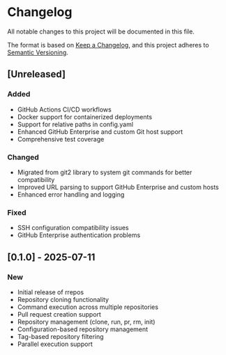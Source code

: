 # Changelog

All notable changes to this project will be documented in this file.

The format is based on [Keep a Changelog](https://keepachangelog.com/en/1.0.0/),
and this project adheres to [Semantic Versioning](https://semver.org/spec/v2.0.0.html).

## [Unreleased]

### Added

- GitHub Actions CI/CD workflows
- Docker support for containerized deployments
- Support for relative paths in config.yaml
- Enhanced GitHub Enterprise and custom Git host support
- Comprehensive test coverage

### Changed

- Migrated from git2 library to system git commands for better compatibility
- Improved URL parsing to support GitHub Enterprise and custom hosts
- Enhanced error handling and logging

### Fixed

- SSH configuration compatibility issues
- GitHub Enterprise authentication problems

## [0.1.0] - 2025-07-11

### New

- Initial release of rrepos
- Repository cloning functionality
- Command execution across multiple repositories
- Pull request creation support
- Repository management (clone, run, pr, rm, init)
- Configuration-based repository management
- Tag-based repository filtering
- Parallel execution support
